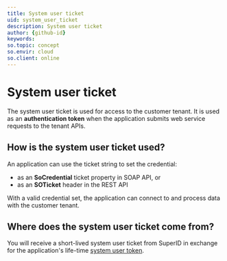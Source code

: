 ```yaml
---
title: System user ticket
uid: system_user_ticket
description: System user ticket
author: {github-id}
keywords:
so.topic: concept
so.envir: cloud
so.client: online
---
```


# System user ticket

The system user ticket is used for access to the customer tenant. It is used as an **authentication token** when the application submits web service requests to the tenant APIs.

## How is the system user ticket used?

An application can use the ticket string to set the credential:

* as an **SoCredential** ticket property in SOAP API, or
* as an **SOTicket** header in the REST API

With a valid credential set, the application can connect to and process data with the customer tenant.

## Where does the system user ticket come from?

You will receive a short-lived system user ticket from SuperID in exchange for the application's life-time [system user token][1].

<!-- Referenced links -->
[1]: system-user-token.md